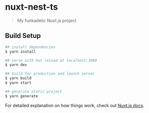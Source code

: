 # nuxt-nest-ts

> My funkadelic Nuxt.js project

## Build Setup

```bash
## install dependencies
$ yarn install

## serve with hot reload at localhost:3000
$ yarn dev

## build for production and launch server
$ yarn build
$ yarn start

## generate static project
$ yarn generate
```

For detailed explanation on how things work, check out [Nuxt.js docs](https://nuxtjs.org).
